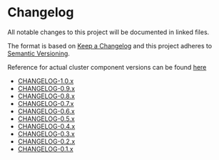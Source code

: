# Changelog

All notable changes to this project will be documented in linked files.

The format is based on [Keep a Changelog](http://keepachangelog.com/en/1.0.0/)
and this project adheres to [Semantic Versioning](http://semver.org/spec/v2.0.0.html).

Reference for actual cluster component versions can be found [here](docs/home/COMPONENTS.md)

- [CHANGELOG-1.0.x](./CHANGELOG-1.0.md)
- [CHANGELOG-0.9.x](./CHANGELOG-0.9.md)
- [CHANGELOG-0.8.x](./CHANGELOG-0.8.md)
- [CHANGELOG-0.7.x](./CHANGELOG-0.7.md)
- [CHANGELOG-0.6.x](./CHANGELOG-0.6.md)
- [CHANGELOG-0.5.x](./CHANGELOG-0.5.md)
- [CHANGELOG-0.4.x](./CHANGELOG-0.4.md)
- [CHANGELOG-0.3.x](./CHANGELOG-0.3.md)
- [CHANGELOG-0.2.x](./CHANGELOG-0.2.md)
- [CHANGELOG-0.1.x](./CHANGELOG-0.1.md)

